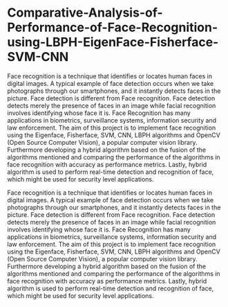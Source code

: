 # Comparative-Analysis-of-Performance-of-Face-Recognition-using-LBPH-EigenFace-Fisherface-SVM-CNN
Face recognition is a technique that identifies or locates human faces in digital images. A typical example of face detection occurs when we take photographs through our smartphones, and it instantly detects faces in the picture. Face detection is different from Face recognition. Face detection detects merely the presence of faces in an image while facial recognition involves identifying whose face it is. Face Recognition has many applications in biometrics, surveillance systems, information security and law enforcement. The aim of this project is to implement face recognition using the Eigenface, Fisherface, SVM, CNN, LBPH algorithms and OpenCV (Open Source Computer Vision), a popular computer vision library. Furthermore developing a hybrid algorithm based on the fusion of the algorithms mentioned and comparing the performance of the algorithms in face recognition with accuracy as performance metrics. Lastly, hybrid algorithm is used to perform real-time detection and recognition of face, which might be used for security level applications.


Face recognition is a technique that identifies or locates human faces in digital images. A typical example of face detection occurs when we take photographs through our smartphones, and it instantly detects faces in the picture. Face detection is different from Face recognition. Face detection detects merely the presence of faces in an image while facial recognition involves identifying whose face it is. Face Recognition has many applications in biometrics, surveillance systems, information security and law enforcement. The aim of this project is to implement face recognition using the Eigenface, Fisherface, SVM, CNN, LBPH algorithms and OpenCV (Open Source Computer Vision), a popular computer vision library. Furthermore developing a hybrid algorithm based on the fusion of the algorithms mentioned and comparing the performance of the algorithms in face recognition with accuracy as performance metrics. Lastly, hybrid algorithm is used to perform real-time detection and recognition of face, which might be used for security level applications.

